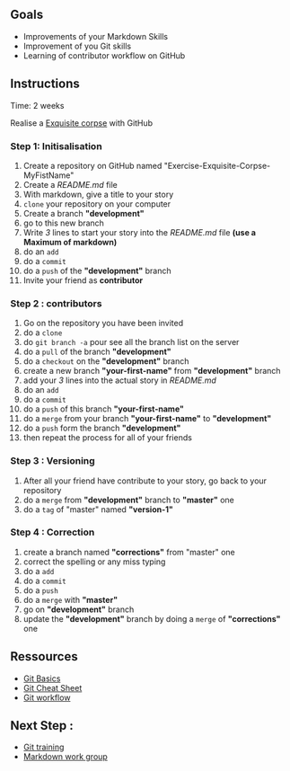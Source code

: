 ## Goals

- Improvements of your Markdown Skills
- Improvement of you Git skills
- Learning of contributor workflow on GitHub

## Instructions

Time: 2 weeks

Realise a [Exquisite corpse](https://en.wikipedia.org/wiki/Exquisite_corpse) with GitHub

### Step 1: Initisalisation
1. Create a repository on GitHub named "Exercise-Exquisite-Corpse-MyFistName"
1. Create a *README.md* file
1. With markdown, give a title to your story
1. `clone` your repository on your computer
1. Create a branch __"development"__
1. go to this new branch
1. Write *3* lines to start your story into the *README.md* file __(use a Maximum of markdown)__
1. do an `add`
1. do a `commit`
1. do a `push` of the __"development"__ branch
1. Invite your friend as __contributor__

### Step 2 : contributors
1. Go on the repository you have been invited
1. do a `clone`
1. do `git branch -a` pour see all the branch list on the server
1. do a `pull` of the branch __"development"__
1. do a `checkout` on the __"development"__ branch
1. create a new branch __"your-first-name"__ from __"development"__ branch
1. add your *3* lines into the actual story in *README.md*
1. do an `add`
1. do a `commit`
1. do a  `push` of this branch __"your-first-name"__
1. do a `merge` from your branch __"your-first-name"__ to __"development"__
1. do a `push` form the branch __"development"__
1. then repeat the process for all of your friends

### Step 3 : Versioning
1. After all your friend have contribute to your story, go back to your repository
1. do a `merge` from __"development"__ branch to __"master"__ one
1. do a `tag` of "master" named __"version-1"__

### Step 4 : Correction
1. create a branch named __"corrections"__ from "master" one
1. correct the spelling or any miss typing
1. do a `add`
1. do a `commit`
1. do a `push`
1. do a `merge` with __"master"__
1. go on __"development"__ branch
1. update the __"development"__ branch by doing a `merge` of __"corrections"__ one

## Ressources

- [Git Basics](https://rogerdudler.github.io/git-guide/)
- [Git Cheat Sheet](https://rogerdudler.github.io/git-guide/files/git_cheat_sheet.pdf)
- [Git workflow](http://blog.launchdarkly.com/wp-content/uploads/2016/07/Slide2.jpg)

## Next Step :
- [Git training](00-terminal-git-markdown/git/practice.md)
- [Markdown work group](00-terminal-git-markdown/markdown/group-work.md)
